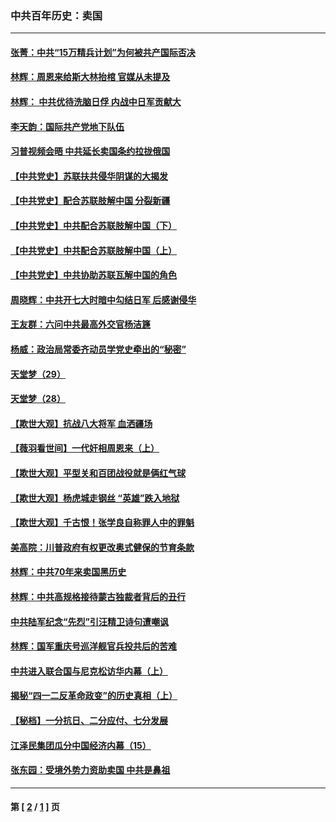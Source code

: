 ### 中共百年历史：卖国
---
#### [张菁：中共“15万精兵计划”为何被共产国际否决](../../pages/nf1176117/n13967677.md?08180430) 
#### [林辉：周恩来给斯大林抬棺 官媒从未提及](../../pages/nf1176117/n13961173.md?08180430) 
#### [林辉： 中共优待洗脑日俘 内战中日军贡献大](../../pages/nf1176117/n13624644.md?08180430) 
#### [李天韵：国际共产党地下队伍](../../pages/nf1176117/n13611808.md?08180430) 
#### [习普视频会晤 中共延长卖国条约拉拢俄国](../../pages/nf1176117/n13060971.md?08180430) 
#### [【中共党史】苏联扶共侵华阴谋的大揭发](../../pages/nf1176117/n13056050.md?08180430) 
#### [【中共党史】配合苏联肢解中国 分裂新疆](../../pages/nf1176117/n13040700.md?08180430) 
#### [【中共党史】中共配合苏联肢解中国（下）](../../pages/nf1176117/n13035660.md?08180430) 
#### [【中共党史】中共配合苏联肢解中国（上）](../../pages/nf1176117/n13030262.md?08180430) 
#### [【中共党史】中共协助苏联瓦解中国的角色](../../pages/nf1176117/n13018109.md?08180430) 
#### [周晓辉：中共开七大时暗中勾结日军 后感谢侵华](../../pages/nf1176117/n12921960.md?08180430) 
#### [王友群：六问中共最高外交官杨洁篪](../../pages/nf1176117/n12836495.md?08180430) 
#### [杨威：政治局常委齐动员学党史牵出的“秘密”](../../pages/nf1176117/n12764642.md?08180430) 
#### [天堂梦（29）](../../pages/nf1176117/n12408465.md?08180430) 
#### [天堂梦（28）](../../pages/nf1176117/n12408309.md?08180430) 
#### [【欺世大观】抗战八大将军 血洒疆场](../../pages/nf1176117/n12357044.md?08180430) 
#### [【薇羽看世间】一代奸相周恩来（上）](../../pages/nf1176117/n12401109.md?08180430) 
#### [【欺世大观】平型关和百团战役就是俩红气球](../../pages/nf1176117/n12359157.md?08180430) 
#### [【欺世大观】杨虎城走钢丝 “英雄”跌入地狱](../../pages/nf1176117/n12358840.md?08180430) 
#### [【欺世大观】千古恨！张学良自称罪人中的罪魁](../../pages/nf1176117/n12358629.md?08180430) 
#### [美高院：川普政府有权更改奥式健保的节育条款](../../pages/nf1176117/n12242171.md?08180430) 
#### [林辉：中共70年来卖国黑历史](../../pages/nf1176117/n11552181.md?08180430) 
#### [林辉：中共高规格接待蒙古独裁者背后的丑行](../../pages/nf1176117/n11225005.md?08180430) 
#### [中共陆军纪念“先烈”引汪精卫诗句遭嘲讽](../../pages/nf1176117/n11153345.md?08180430) 
#### [林辉：国军重庆号巡洋舰官兵投共后的苦难](../../pages/nf1176117/n10997801.md?08180430) 
#### [中共进入联合国与尼克松访华内幕（上）](../../pages/nf1176117/n10138788.md?08180430) 
#### [揭秘“四一二反革命政变”的历史真相（上）](../../pages/nf1176117/n9996650.md?08180430) 
#### [【秘档】一分抗日、二分应付、七分发展](../../pages/nf1176117/n9331484.md?08180430) 
#### [江泽民集团瓜分中国经济内幕（15）](../../pages/nf1176117/n9268584.md?08180430) 
#### [张东园：受境外势力资助卖国 中共是鼻祖](../../pages/nf1176117/n9272480.md?08180430) 

---
#### 第 [ [2](./2.md?08180430) / [1](./1.md?08180430) ] 页
